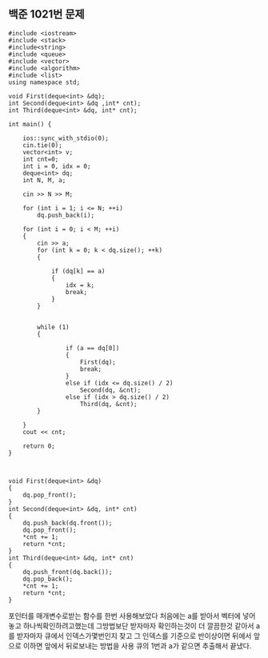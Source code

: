 ## 백준 1021번 문제

```
#include <iostream>
#include <stack>
#include<string>
#include <queue>
#include <vector>
#include <algorithm>
#include <list>
using namespace std;

void First(deque<int> &dq);
int Second(deque<int> &dq ,int* cnt);
int Third(deque<int> &dq, int* cnt);

int main() {

	ios::sync_with_stdio(0);
	cin.tie(0);
	vector<int> v;
	int cnt=0;
	int i = 0, idx = 0;
	deque<int> dq;
	int N, M, a;

	cin >> N >> M;

	for (int i = 1; i <= N; ++i)
		dq.push_back(i);

	for (int i = 0; i < M; ++i)
	{
		cin >> a;
		for (int k = 0; k < dq.size(); ++k)
		{

			if (dq[k] == a)
			{
				idx = k;
				break;
			}
		}


		while (1)
		{

				if (a == dq[0])
				{
					First(dq);
					break;
				}
				else if (idx <= dq.size() / 2)
					Second(dq, &cnt);
				else if (idx > dq.size() / 2)
					Third(dq, &cnt);
		}
		
	}
	cout << cnt;

	return 0;
}



void First(deque<int> &dq)
{
	dq.pop_front();
}
int Second(deque<int> &dq, int* cnt)
{
	dq.push_back(dq.front());
	dq.pop_front();
	*cnt += 1;
	return *cnt;
}
int Third(deque<int> &dq, int* cnt)
{
	dq.push_front(dq.back());
	dq.pop_back();
	*cnt += 1;
	return *cnt;
}
```

포인터를 매개변수로받는 함수를 한번 사용해보았다 처음에는 a를 받아서 벡터에 넣어놓고 하나씩확인하려고했는데 그방법보단 받자마자 확인하는것이 더 깔끔한것 같아서 a를 받자마자 큐에서 인덱스가몇번인지 찾고 그 인덱스를 기준으로 반이상이면 뒤에서 앞으로 이하면 앞에서 뒤로보내는 방법을 사용 큐의 1번과 a가 같으면 추출해서 끝냈다.